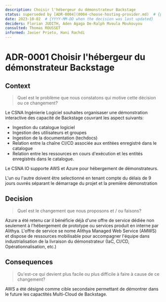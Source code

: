 ```yaml
---
description: Choisir l'hébergeur du démonstrateur Backstage
status: superseded by [ADR-0004](0004-choose-hosting-provider.md)  # {proposed | rejected | accepted | deprecated | … | superseded by [ADR-0005](0005-example.md)}
date: 2023-10-02  # {YYYY-MM-DD when the decision was last updated}
deciders: Florian JUDITH, Aden Agaga De-Ralph Mvoula Moukouyou
consulted: Thomas ROUSSET
informed: Javier Prieto, Hani Rachdi
---
```


# ADR-0001 Choisir l'hébergeur du démonstrateur Backstage

## Context

> Quel est le problème que nous constatons qui motive cette décision ou ce changement?

Le CSNA Ingénierie Logiciel souhaites organisaser une démonstration interactive des capacité de Backstage couvrant les aspect suivants:

- Ingestion du catalogue logiciel
- Ingestion des utilisateurs et groupes
- Ingestion de la documentation (techdocs)
- Relation entre la chaîne CI/CD associée aux entitées enregistré dans le catalogue
- Relation entre les ressources en cours d'exécution et les entités enregistrés dans le catalogue.

Le CSNA IO supporte AWS et Azure pour hébergement de démonstrateurs.

L'un ou l'autre doivent être selectionné en tenant compte du délais de 9 jours ouvrés séparant le démarrage du projet et la première démonstration

## Decision

> Quel est le changement que nous proposons et / ou faisons?

Azure a été retenu car il bénéficie déjà d'une offre de service dédiée non seulement à l'hébergement de prototype ou services produit en interne par Alithya. L'offre de service se nome Alithya Managed Web Service (AMWS) et dispose de ressources mobilisable pour accompagner l'équipe dans industrialisation de la livraison du démonstrateur (IaC, CI/CD, Opérationnalisation, etc.)

## Consequences

> Qu'est-ce qui devient plus facile ou plus difficile à faire à cause de ce changement?

AWS a été désigné comme cible secondaire permettant de démontrer dans le future les capactités Multi-Cloud de Backstage.